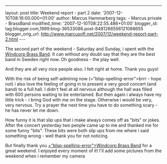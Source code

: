 ---
layout: post
title: Weekend report - part 2
date: '2007-12-10T08:16:00.000+01:00'
author: Marcus Hammarberg
tags: - Marcus
private - BrassBand
modified_time: '2007-12-10T08:22:55.486+01:00'
blogger_id: tag:blogger.com,1999:blog-36533086.post-8481266556121088655
blogger_orig_url: http://www.marcusoft.net/2007/12/weekend-report-part-2.html ---

The second part of the weekend - Saturday and Sunday, i spent with the
[<span id="SPELLING_ERROR_0" class="blsp-spelling-error">Windcorp</span>
Brass Band](http://www.windcorpbrassband.se/). It can without any doubt
say that they are the best band in Sweden right now. Oh goodness - the
play well.

And they are all very nice people also. I felt right at home. Thank you
guys!

With the risk of being self-admiring now (<span>="blsp-spelling-error">brrr</span> - hope not) i also love the
feeling of going in to present a very good concert (and band) to a full
hall. I didn't feel at all nervous although the hall was filled with 600
persons waiting to be entertained. But then again i always have my
little trick - i bring God with me on the stage. Otherwise i would be
very, very nervous. Try a prayer the next time you have to do something
scary - he has never let me down.

How funny it is that slip ups that i make always comes off as "bits" or
jokes. After the concert yesterday two people came up to me and thanked
me for some funny "bits". These bits were both slip ups from me where i
said something wrong - well thank you for not noticing.

But finally thank you [<span>="blsp-spelling-error">Windcorp</span> Brass
Band](http://www.windcorpbrassband.se/) for a great weekend. I enjoyed
every moment of it! I'll add some pictures from the weekend when i <span
id="SPELLING_ERROR_3" class="blsp-spelling-corrected">remember</span> my
camera
